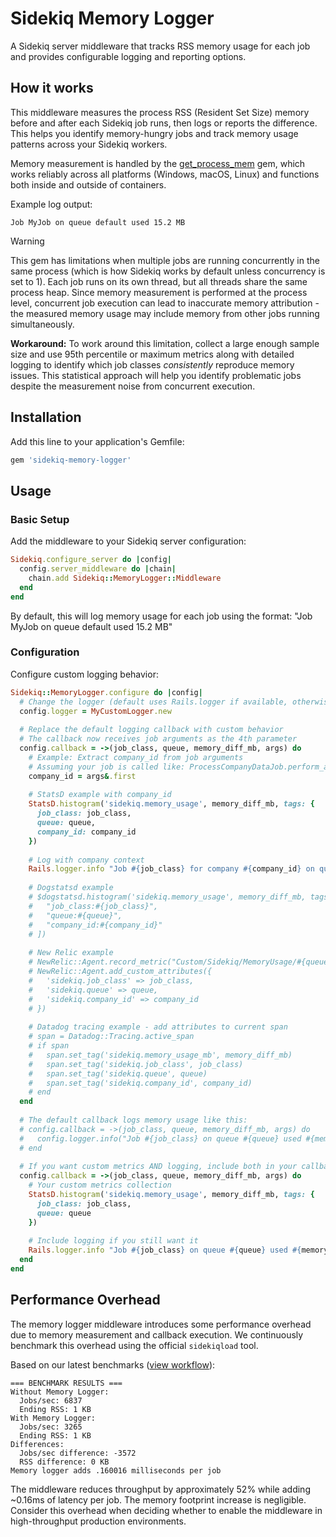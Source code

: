 # Sidekiq Memory Logger

A Sidekiq server middleware that tracks RSS memory usage for each job and provides configurable logging and reporting options.

## How it works

This middleware measures the process RSS (Resident Set Size) memory before and after each Sidekiq job runs, then logs or reports the difference. This helps you identify memory-hungry jobs and track memory usage patterns across your Sidekiq workers.

Memory measurement is handled by the [get_process_mem](https://github.com/zombocom/get_process_mem) gem, which works reliably across all platforms (Windows, macOS, Linux) and functions both inside and outside of containers.

Example log output:
```
Job MyJob on queue default used 15.2 MB
```

> [!WARNING]
> This gem has limitations when multiple jobs are running concurrently in the same process (which is how Sidekiq works by default unless concurrency is set to 1). Each job runs on its own thread, but all threads share the same process heap. Since memory measurement is performed at the process level, concurrent job execution can lead to inaccurate memory attribution - the measured memory usage may include memory from other jobs running simultaneously.
>
> **Workaround:** To work around this limitation, collect a large enough sample size and use 95th percentile or maximum metrics along with detailed logging to identify which job classes _consistently_ reproduce memory issues. This statistical approach will help you identify problematic jobs despite the measurement noise from concurrent execution.

## Installation

Add this line to your application's Gemfile:

```ruby
gem 'sidekiq-memory-logger'
```

## Usage

### Basic Setup

Add the middleware to your Sidekiq server configuration:

```ruby
Sidekiq.configure_server do |config|
  config.server_middleware do |chain|
    chain.add Sidekiq::MemoryLogger::Middleware
  end
end
```

By default, this will log memory usage for each job using the format: "Job MyJob on queue default used 15.2 MB"

### Configuration

Configure custom logging behavior:

```ruby
Sidekiq::MemoryLogger.configure do |config|
  # Change the logger (default uses Rails.logger if available, otherwise stdout)
  config.logger = MyCustomLogger.new
  
  # Replace the default logging callback with custom behavior
  # The callback now receives job arguments as the 4th parameter
  config.callback = ->(job_class, queue, memory_diff_mb, args) do
    # Example: Extract company_id from job arguments
    # Assuming your job is called like: ProcessCompanyDataJob.perform_async(company_id, other_params)
    company_id = args&.first
    
    # StatsD example with company_id
    StatsD.histogram('sidekiq.memory_usage', memory_diff_mb, tags: {
      job_class: job_class, 
      queue: queue,
      company_id: company_id
    })
    
    # Log with company context
    Rails.logger.info "Job #{job_class} for company #{company_id} on queue #{queue} used #{memory_diff_mb} MB"
    
    # Dogstatsd example
    # $dogstatsd.histogram('sidekiq.memory_usage', memory_diff_mb, tags: [
    #   "job_class:#{job_class}",
    #   "queue:#{queue}",
    #   "company_id:#{company_id}"
    # ])
    
    # New Relic example
    # NewRelic::Agent.record_metric("Custom/Sidekiq/MemoryUsage/#{queue}/#{job_class}", memory_diff_mb)
    # NewRelic::Agent.add_custom_attributes({
    #   'sidekiq.job_class' => job_class,
    #   'sidekiq.queue' => queue,
    #   'sidekiq.company_id' => company_id
    # })
    
    # Datadog tracing example - add attributes to current span
    # span = Datadog::Tracing.active_span
    # if span
    #   span.set_tag('sidekiq.memory_usage_mb', memory_diff_mb)
    #   span.set_tag('sidekiq.job_class', job_class)
    #   span.set_tag('sidekiq.queue', queue)
    #   span.set_tag('sidekiq.company_id', company_id)
    # end
  end
  
  # The default callback logs memory usage like this:
  # config.callback = ->(job_class, queue, memory_diff_mb, args) do
  #   config.logger.info("Job #{job_class} on queue #{queue} used #{memory_diff_mb} MB")
  # end
  
  # If you want custom metrics AND logging, include both in your callback:
  config.callback = ->(job_class, queue, memory_diff_mb, args) do
    # Your custom metrics collection
    StatsD.histogram('sidekiq.memory_usage', memory_diff_mb, tags: {
      job_class: job_class, 
      queue: queue
    })
    
    # Include logging if you still want it
    Rails.logger.info "Job #{job_class} on queue #{queue} used #{memory_diff_mb} MB"
  end
end
```

## Performance Overhead

The memory logger middleware introduces some performance overhead due to memory measurement and callback execution. We continuously benchmark this overhead using the official `sidekiqload` tool.

Based on our latest benchmarks ([view workflow](https://github.com/speedshop/sidekiq-memory_logger/actions/workflows/benchmark.yml)):

```
=== BENCHMARK RESULTS ===
Without Memory Logger:
  Jobs/sec: 6837
  Ending RSS: 1 KB
With Memory Logger:
  Jobs/sec: 3265
  Ending RSS: 1 KB
Differences:
  Jobs/sec difference: -3572
  RSS difference: 0 KB
Memory logger adds .160016 milliseconds per job
```

The middleware reduces throughput by approximately 52% while adding ~0.16ms of latency per job. The memory footprint increase is negligible. Consider this overhead when deciding whether to enable the middleware in high-throughput production environments.
